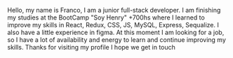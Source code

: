 Hello, my name is Franco, I am a junior full-stack developer.
I am finishing my studies at the BootCamp "Soy Henry" +700hs
where I learned to improve my skills in
React, Redux, CSS, JS, MySQL, Express, Sequalize.
I also have a little experience in figma.
At this moment I am looking for a job, so I have a lot of availability and energy to learn and continue improving my skills.
Thanks for visiting my profile I hope we get in touch
